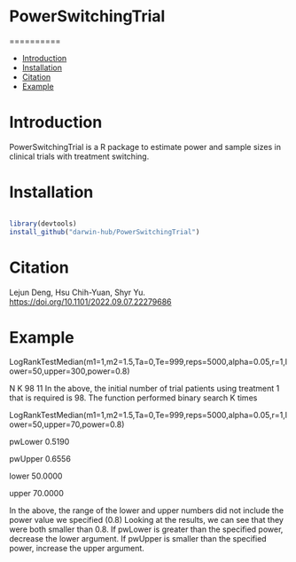 # PowerSwitchingTrial
==========
* [Introduction](#introduction)
* [Installation](#installation)
* [Citation](#citation)
* [Example](#example)

<a name="introduction"/>

# Introduction

PowerSwitchingTrial is a R package to estimate power and sample sizes in clinical trials with treatment switching.

<a name="installation"/>

# Installation

```R

library(devtools)
install_github("darwin-hub/PowerSwitchingTrial")
```


<a name="citation"/>

# Citation

 Lejun Deng, Hsu Chih-Yuan, Shyr Yu. https://doi.org/10.1101/2022.09.07.22279686
 

<a name="example"/>

# Example
LogRankTestMedian(m1=1,m2=1.5,Ta=0,Te=999,reps=5000,alpha=0.05,r=1,lower=50,upper=300,power=0.8)

 N  K
98 11
In the above, the initial number of trial patients using treatment 1 that is required is 98. The function performed binary search K times

LogRankTestMedian(m1=1,m2=1.5,Ta=0,Te=999,reps=5000,alpha=0.05,r=1,lower=50,upper=70,power=0.8)

pwLower   0.5190

pwUpper   0.6556

lower    50.0000

upper    70.0000

In the above, the range of the lower and upper numbers did not include the power value we specified (0.8) Looking at the results, we can see that they were both smaller than 0.8. If pwLower is greater than the specified power, decrease the lower argument. If pwUpper is smaller than the specified power, increase the upper argument.
